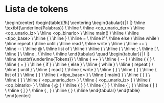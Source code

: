 # Lista de tokens

\begin{center}
\begin{table}[!h]
  \centering
  \begin{tabular}{| l |}
    \hline
    \textbf{\underline{Palabras}} \\ \hline
    <lista> \\ \hline
    <op_unario_der> \\ \hline
    <op_unario_iz> \\ \hline
    <op_binario> \\ \hline
    main() \\ \hline
    <identificador> \\ \hline
    <tipo_base> \\ \hline
    \{ \\ \hline
    \} \\ \hline
    = \\ \hline
    if \\ \hline
    else \\ \hline
    while \\ \hline
    repeat \\ \hline
    until \\ \hline
    read \\ \hline
    write \\ \hline
    <cadena> \\ \hline
    ++ \\ \hline
    -- \\ \hline
    @ \\ \hline
    list of \\ \hline
    <literal> \\ \hline
    ( \\ \hline
    ) \\ \hline
    ; \\ \hline
    [ \\ \hline
    ] \\ \hline
    , \\ \hline
    <signo> \\ \hline
  \end{tabular}
  \quad
  \begin{tabular}{| l |}
    \hline
    \textbf{\underline{Tokens}} \\ \hline
    \{ ++ \} \\ \hline
    \{ -- \} \\ \hline
    \{ \{ \} \\ \hline
    \{ = \} \\ \hline
    \{ if \} \\ \hline
    \{ else \} \\ \hline
    \{ while \} \\ \hline
    \{ repeat \} \\ \hline
    \{ until \} \\ \hline
    \{ read \} \\ \hline
    \{ write \} \\ \hline
    \{ <cadena> \} \\ \hline
    \{ <literal> \} \\ \hline
    \{ list of \} \\ \hline
    \{ <identificador> \} \\ \hline
    \{ <tipo_base> \} \\ \hline
    \{ main() \} \\ \hline
    \{ ( \} \\ \hline
    \{ <lista> \} \\ \hline
    \{ <op_unario_der> \} \\ \hline
    \{ <op_unario_iz> \} \\ \hline
    \{ <op_binario> \} \\ \hline
    \{ @ \} \\ \hline
    \{ \} \} \\ \hline
    \{ ) \} \\ \hline
    \{ ; \} \\ \hline
    \{ [ \} \\ \hline
    \{ ] \} \\ \hline
    \{ , \} \\ \hline
    \{ <signo> \} \\ \hline
  \end{tabular}
\end{table}
\end{center}
